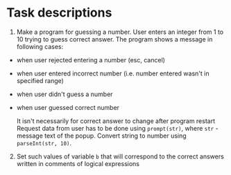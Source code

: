 Task descriptions 
=================

1. Make a program for guessing a number.
User enters an integer from 1 to 10 trying to guess correct answer. The program shows a message in following cases:
- when user rejected entering a number (esc, cancel)
- when user entered incorrect number (i.e. number entered wasn't in specified range)
- when user didn't guess a number
- when user guessed correct number

	It isn't necessarily for correct answer to change after program restart
	Request data from user has to be done using `prompt(str)`, where `str` - message text of the popup. Convert string to number using `parseInt(str, 10)`.

2. Set such values of variable `b` that will correspond to the correct answers written in comments of logical expressions




